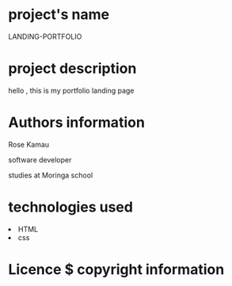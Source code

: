 # project's name
LANDING-PORTFOLIO

# project description
hello , this is my portfolio landing page

# Authors information
Rose Kamau
<p>software developer</p>
<p>studies at Moringa school</p>

# technologies used
<li>HTML</li>
<li>css</li>

# Licence $ copyright information